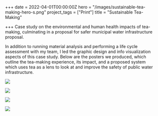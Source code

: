+++
date = 2022-04-01T00:00:00Z
hero = "/images/sustainable-tea-making-hero-s.png"
project_tags = ["Print"]
title = "Sustainable Tea-Making"

+++
Case study on the environmental and human health impacts of tea-making, culminating in a proposal for safer municipal water infrastructure proposal.

In addition to running material analysis and performing a life cycle assessment with my team, I led the graphic design and info visualization aspects of this case study. Below are the posters we produced, which outline the tea-making experience, its impact, and a proposed system which uses tea as a lens to look at and improve the safety of public water infrastructure.

![](/images/sustainable-tea-experience.png)

![](/images/sustainable-tea-impact.png)

![](/images/sustainable-tea-design-a.png)

![](/images/sustainable-tea-design-b.png)
